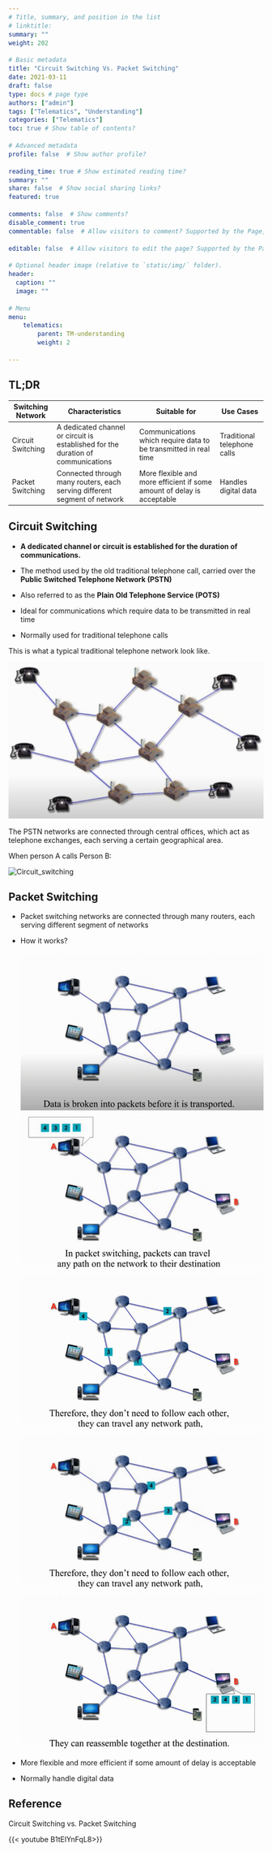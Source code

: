 ```yaml
---
# Title, summary, and position in the list
# linktitle: 
summary: ""
weight: 202

# Basic metadata
title: "Circuit Switching Vs. Packet Switching"
date: 2021-03-11
draft: false
type: docs # page type
authors: ["admin"]
tags: ["Telematics", "Understanding"]
categories: ["Telematics"]
toc: true # Show table of contents?

# Advanced metadata
profile: false  # Show author profile?

reading_time: true # Show estimated reading time?
summary: ""
share: false  # Show social sharing links?
featured: true

comments: false  # Show comments?
disable_comment: true
commentable: false  # Allow visitors to comment? Supported by the Page, Post, and Docs content types.

editable: false  # Allow visitors to edit the page? Supported by the Page, Post, and Docs content types.

# Optional header image (relative to `static/img/` folder).
header:
  caption: ""
  image: ""

# Menu
menu: 
    telematics:
        parent: TM-understanding
        weight: 2

---
```


## TL;DR

| Switching Network | Characteristics                                              | Suitable for                                                 | Use Cases                   |
| ----------------- | ------------------------------------------------------------ | ------------------------------------------------------------ | --------------------------- |
| Circuit Switching | A dedicated channel or circuit is established for the duration of communications | Communications which require data to be transmitted in real time | Traditional telephone calls |
| Packet Switching  | Connected through many routers, each serving different segment of network | More flexible and more efficient if some amount of delay is acceptable | Handles digital data        |



## Circuit Switching

- **A dedicated channel or circuit is established for the duration of communications.**

- The method used by the old traditional telephone call, carried over the **Public Switched Telephone Network (PSTN)**
- Also referred to as the **Plain Old Telephone Service (POTS)**
- Ideal for communications which require data to be transmitted in real time

- Normally used for traditional telephone calls

This is what a typical traditional telephone network look like. 

![截屏2021-03-11 17.10.10](https://raw.githubusercontent.com/EckoTan0804/upic-repo/master/uPic/截屏2021-03-11%2017.10.10.png)

The PSTN networks are connected through central offices, which act as telephone exchanges, each serving a certain geographical area.

When person A calls Person B:

![Circuit_switching](https://raw.githubusercontent.com/EckoTan0804/upic-repo/master/uPic/Circuit_switching.gif)



## Packet Switching

- Packet switching networks are connected through many routers, each serving different segment of networks

- How it works?

  <img src="https://raw.githubusercontent.com/EckoTan0804/upic-repo/master/uPic/Packet_Switching_1.gif" alt="Packet_Switching_1" style="zoom:67%;" />

  <img src="https://raw.githubusercontent.com/EckoTan0804/upic-repo/master/uPic/Packet_Switching_2.gif" alt="Packet_Switching_2" style="zoom:67%;" />

  <img src="https://raw.githubusercontent.com/EckoTan0804/upic-repo/master/uPic/Packet_Switching_3.gif" alt="Packet_Switching_3" style="zoom:67%;" />

  <img src="https://raw.githubusercontent.com/EckoTan0804/upic-repo/master/uPic/Packet_Switching_4.gif" alt="Packet_Switching_4" style="zoom:67%;" />

  <img src="https://raw.githubusercontent.com/EckoTan0804/upic-repo/master/uPic/Packet_Switching_5.gif" alt="Packet_Switching_5" style="zoom:67%;" />

- More flexible and more efficient if some amount of delay is acceptable

- Normally handle digital data

## Reference

Circuit Switching vs. Packet Switching

{{< youtube B1tElYnFqL8>}}